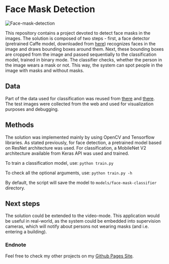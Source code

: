 # Face Mask Detection

![Face-mask-detection](static/output.png)

This repository contains a project devoted to detect face masks in the images. The solution is 
composed of two steps - first, a face detector (pretrained Caffe model, downloaded from
[here](https://github.com/gopinath-balu/computer_vision/blob/master/CAFFE_DNN/res10_300x300_ssd_iter_140000.caffemodel)) recognizes faces in the image
and draws bounding boxes around them. Next, these bounding boxes are cropped from the image and passed sequentially to the classification model, trained in binary
mode. The classifier checks, whether the person in the image wears a mask or not. This way, the system can spot people in the image with masks and
without masks.

## Data
Part of the data used for classification was reused from [there](https://github.com/chandrikadeb7/Face-Mask-Detection) and [there](https://www.pyimagesearch.com/2020/05/04/covid-19-face-mask-detector-with-opencv-keras-tensorflow-and-deep-learning/). The test images were collected from the web
and used for visualization purposes and debugging.

## Methods
The solution was implemented mainly by using OpenCV and Tensorflow libraries. As stated previously, for face
detection, a pretrained model based on ResNet architecture was used. For classification, a MobileNet V2 architecture
available from Keras API was used and trained.

To train a classification model, use:
`python train.py`

To check all the optional arguments, use:
`python train.py -h`

By default, the script will save the model to `models/face-mask-classifier` directory.


## Next steps
The solution could be extended to the video-mode. This application would be useful in real-world, as the system could be embedded into supervision cameras, which
will notify about persons not wearing masks (and i.e. entering a building).

### Endnote
Feel free to check my other projects on my [Github Pages Site](https://wprazuch.github.io/).
